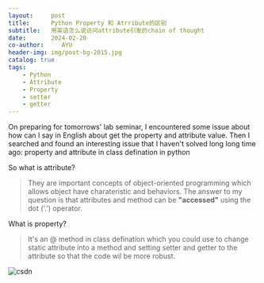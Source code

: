 ```yaml
---
layout:     post
title:      Python Property 和 Atrribute的区别
subtitle:   用英语怎么说访问attribute引发的chain of thought
date:       2024-02-20
co-author:     AYU
header-img: img/post-bg-2015.jpg
catalog: true
tags:
    - Python
    - Attribute
    - Property
    - setter
    - getter
--- 
```




  On preparing for tomorrows' lab seminar, I encountered some issue about how can I say in English about get the property and attribute value. Then I searched and found an interesting issue that I haven't solved long long time ago: property and attribute in class defination in python


So what is attribute? 

> They are important concepts of object-oriented programming  which allows object have charateristic and behaviors. The answer to my question is that attributes and method can be **"accessed"** using the dot ('.') operator.

What is property?

> It's an @ method in class defination which you could use to change static attribute into a method and setting setter and getter to the attribute so that the code wil be more robust.

![csdn](https://cdn.jsdelivr.net/gh/sylviara/sylviara.github.io@master/img/20240220231113.png "https://blog.csdn.net/qq_41035283/article/details/124551838")